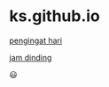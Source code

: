 # ks.github.io

[pengingat hari](https://fedrikaristiyanto.github.io/ks.github.io/pengingat_hari)

[jam dinding](https://fedrikaristiyanto.github.io/ks.github.io/clock)

:smiley:
